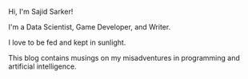 Hi, I'm Sajid Sarker!

I'm a Data Scientist, Game Developer, and Writer.

I love to be fed and kept in sunlight.

This blog contains musings on my misadventures in programming and artificial intelligence.
